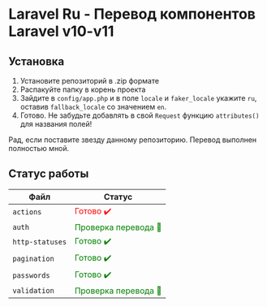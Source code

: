 # Laravel Ru - Перевод компонентов Laravel v10-v11

## Установка
1. Установите репозиторий в .zip формате
2. Распакуйте папку в корень проекта
3. Зайдите в `config/app.php` и в поле `locale` и `faker_locale` укажите `ru`, оставив `fallback_locale` со значением `en`.
4. Готово. Не забудьте добавлять в свой `Request` функцию `attributes()` для названия полей!

Рад, если поставите звезду данному репозиторию. Перевод выполнен полностью мной.

## Статус работы
| Файл | Статус |
|-----------------|-------------------------------------------------------|
| `actions`       | <span style="color:red">Готово ✔️</span>              |
| `auth`          | <span style="color:green">Проверка перевода 🔄</span> |
| `http-statuses` | <span style="color:green">Готово ✔️</span>            |
| `pagination`    | <span style="color:green">Готово ✔️</span>            |
| `passwords`     | <span style="color:green">Готово ✔️</span>            |
| `validation`    | <span style="color:green">Проверка перевода 🔄</span> |
